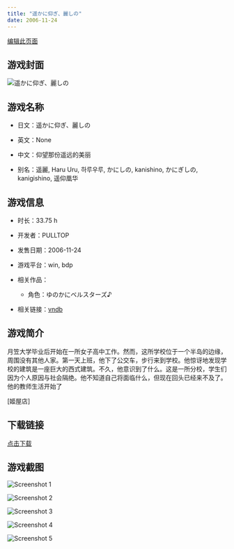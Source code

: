 ```yaml
---
title: "遥かに仰ぎ、麗しの"
date: 2006-11-24
---
```

[编辑此页面](https://github.com/ACG-3/ADV3-source/blob/main/source/_posts/games/%E9%81%A5%E3%81%8B%E3%81%AB%E4%BB%B0%E3%81%8E%E3%80%81%E9%BA%97%E3%81%97%E3%81%AE.md)

## 游戏封面

![遥かに仰ぎ、麗しの](https%3A//pan.timero.xyz/onedrive/img_lib_001/%E9%81%A5%E3%81%8B%E3%81%AB%E4%BB%B0%E3%81%8E%E3%80%81%E9%BA%97%E3%81%97%E3%81%AE_cover.avif)


## 游戏名称

- 日文：遥かに仰ぎ、麗しの
- 英文：None
- 中文：仰望那份遥远的美丽

- 别名：遥麗, Haru Uru, 하루우루, かにしの, kanishino, かにぎしの, kanigishino, 遥仰凰华


## 游戏信息

- 时长：33.75 h
- 开发者：PULLTOP
- 发售日期：2006-11-24
- 游戏平台：win, bdp
- 相关作品：
   - 角色：ゆのかにベルスターズ♪

- 相关链接：[vndb](https://vndb.org/v604)


## 游戏简介

月笠大学毕业后开始在一所女子高中工作。然而，这所学校位于一个半岛的边缘，周围没有其他人家。第一天上班，他下了公交车，步行来到学校。他惊讶地发现学校的建筑是一座巨大的西式建筑。不久，他意识到了什么。这是一所分校，学生们因为个人原因与社会隔绝。他不知道自己将面临什么，但现在回头已经来不及了。他的教师生活开始了

[姬屋店]


## 下载链接

[点击下载](https://pan.timero.xyz/onedrive/adv_lib_001/%E9%81%A5%E3%81%8B%E3%81%AB%E4%BB%B0%E3%81%8E%E3%80%81%E9%BA%97%E3%81%97%E3%81%AE)


## 游戏截图


![Screenshot 1](https%3A//pan.timero.xyz/onedrive/img_lib_001/%E9%81%A5%E3%81%8B%E3%81%AB%E4%BB%B0%E3%81%8E%E3%80%81%E9%BA%97%E3%81%97%E3%81%AE_Screenshot_1.avif)

![Screenshot 2](https%3A//pan.timero.xyz/onedrive/img_lib_001/%E9%81%A5%E3%81%8B%E3%81%AB%E4%BB%B0%E3%81%8E%E3%80%81%E9%BA%97%E3%81%97%E3%81%AE_Screenshot_2.avif)

![Screenshot 3](https%3A//pan.timero.xyz/onedrive/img_lib_001/%E9%81%A5%E3%81%8B%E3%81%AB%E4%BB%B0%E3%81%8E%E3%80%81%E9%BA%97%E3%81%97%E3%81%AE_Screenshot_3.avif)

![Screenshot 4](https%3A//pan.timero.xyz/onedrive/img_lib_001/%E9%81%A5%E3%81%8B%E3%81%AB%E4%BB%B0%E3%81%8E%E3%80%81%E9%BA%97%E3%81%97%E3%81%AE_Screenshot_4.avif)

![Screenshot 5](https%3A//pan.timero.xyz/onedrive/img_lib_001/%E9%81%A5%E3%81%8B%E3%81%AB%E4%BB%B0%E3%81%8E%E3%80%81%E9%BA%97%E3%81%97%E3%81%AE_Screenshot_5.avif)

